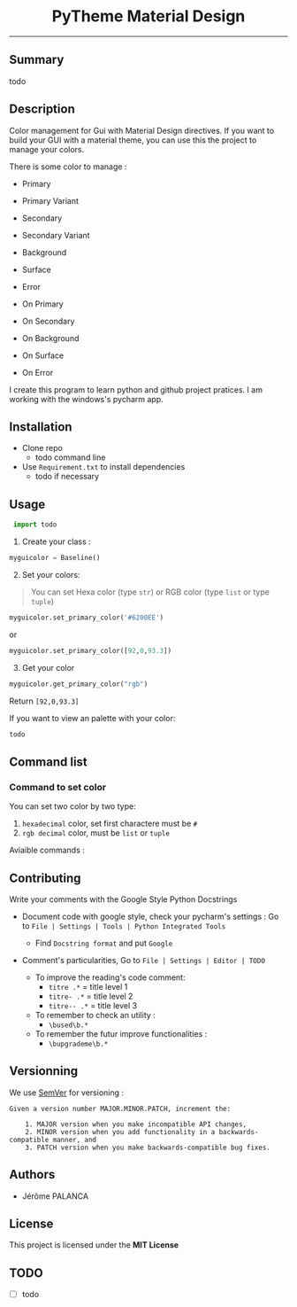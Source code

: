 

# <center>PyTheme Material Design



---

## Summary

todo

## Description

Color management for Gui with Material Design directives. If you want to build your GUI with a material theme, you can use this the project to manage your colors. 

There is some color to manage :
- Primary
- Primary Variant
- Secondary
- Secondary Variant
  
- Background
- Surface
- Error
  
- On Primary
- On Secondary
- On Background
- On Surface
- On Error


I create this program to learn python and github project pratices.
I am working with the windows's pycharm app.

## Installation

- Clone repo
  - todo command line
- Use `Requirement.txt` to install dependencies
  - todo if necessary

## Usage

```python
 import todo
 ```

1. Create your class :


```python
myguicolor = Baseline()
```
2. Set your colors:

> You can set Hexa color (type `str`) or RGB color (type `list` or type `tuple`)


```python
myguicolor.set_primary_color('#6200EE')
```
or
```python
myguicolor.set_primary_color([92,0,93.3])
```

3. Get your color

```python
myguicolor.get_primary_color("rgb")
```
Return `[92,0,93.3]`

If you want to view an palette with your color:
```python
todo
```

## Command list

### Command to set color

You can set two color by two type:
1. `hexadecimal` color, set first charactere must be `#`
2. `rgb decimal` color, must be `list` or `tuple`

Aviaible commands :







## Contributing

Write your comments with the Google Style Python Docstrings

- Document code with google style, check your pycharm's settings :
    Go to `File | Settings | Tools | Python Integrated Tools`
    - Find `Docstring format` and put  `Google`

- Comment's particularities, Go to `File | Settings | Editor | TODO`
    - To improve the reading's code comment:
        - `titre .*`  = title level 1
        - `titre- .*`  = title level 2
        - `titre-- .*`  = title level 3
    - To remember to check an utility :
        - `\bused\b.*`
    - To remember the futur improve functionalities :
        - `\bupgrademe\b.*`



## Versionning

We use [SemVer](http://semver.org/) for versioning :


    Given a version number MAJOR.MINOR.PATCH, increment the:

        1. MAJOR version when you make incompatible API changes,
        2. MINOR version when you add functionality in a backwards-compatible manner, and
        3. PATCH version when you make backwards-compatible bug fixes.

## Authors
- Jérôme PALANCA

## License

This project is licensed under the **MIT License**

## TODO
- [ ] todo

